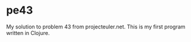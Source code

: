 # pe43

My solution to problem 43 from projecteuler.net. This is my first program written in Clojure.

